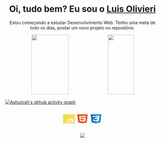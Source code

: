 <div>
  
  <h1 align="center">
    Oi, tudo bem? Eu sou o
    <a href="https://www.linkedin.com/in/luís-olivieri-512005230/)">Luis Olivieri</a>
  </h1>
  
  <p align="center">
    Estou começando a estudar Desenvolvimento Web. Tenho uma meta de todo os dias, postar um novo projeto no repositório. 
    </a>  
  </p>
  
<div align="center">  
  <img width="49%" height="195px" src="https://github-readme-stats.vercel.app/api?username=luisolivieri&show_icons=true&count_private=true&hide_border=true&title_color=fded00&icon_color=fded00&text_color=c9d1d9&bg_color=0d1117" /> 
  <img width="41%" height="195px" src="https://github-readme-stats.vercel.app/api/top-langs/?username=luisolivieri&layout=compact&hide_border=true&title_color=fded00&text_color=c9d1d9&bg_color=0d1117" />
</div>


[![Ashutosh's github activity graph](https://github-readme-activity-graph.cyclic.app/graph?username=luisolivieri&bg_color=0d1117&color=fded00&line=fded00&point=ffffff&area=true&hide_border=true)](https://github.com/ashutosh00710/github-readme-activity-graph)

<div align="center">
 
</div>




<div align="center" valign="top"><br>
  <img align="center" alt="Js" height="30" width="40" src="https://raw.githubusercontent.com/devicons/devicon/master/icons/javascript/javascript-plain.svg">
  <img align="center" alt="HTML" height="30" width="40" src="https://raw.githubusercontent.com/devicons/devicon/master/icons/html5/html5-original.svg">
  <img align="center" alt="CSS" height="30" width="40" src="https://raw.githubusercontent.com/devicons/devicon/master/icons/css3/css3-original.svg">
 
</div><br>

<div align="center">
  
  <a href="https://www.linkedin.com/in/luís-olivieri-512005230/" target="_blank"><img src="https://img.shields.io/badge/-LinkedIn-%230077B5?style=for-the-badge&logo=linkedin&logoColor=white" target="_blank"></a> 
  </a>
</div>

